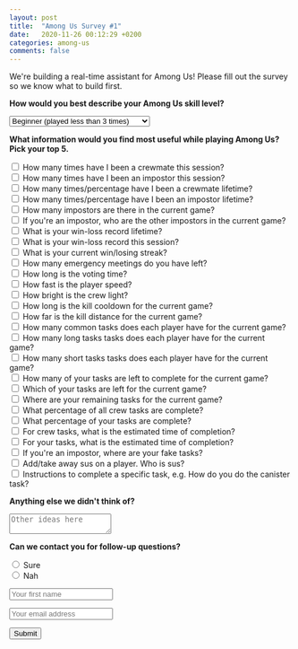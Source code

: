 ```yaml
---
layout: post
title:  "Among Us Survey #1"
date:   2020-11-26 00:12:29 +0200
categories: among-us
comments: false
---
```

We're building a real-time assistant for Among Us! Please fill out the survey so we know what to build first.

<form action="https://formspree.io/f/mdoplgdg" method="POST">
  <input type="hidden" name="_subject" value="New submission!" />
  <label for="skill"><b>How would you best describe your Among Us skill level?</b></label>
  <p></p>
  <select id="skill" name="skill">
    <option value="beginner">Beginner (played less than 3 times)</option>
    <option value="intermediate">Intermediate</option>
    <option value="advanced">Advanced (played more than 10 times)</option>
  </select>
  <p></p>
  <label for="info"><b>What information would you find most useful while playing Among Us? Pick your top 5.</b></label>
  <p></p>
  <input type="checkbox" id="crewmate-session" name="crewmate-session" value="crewmate-session">
  <label for="vehicle3"> How many times have I been a crewmate this session?</label><br>
  <input type="checkbox" id="impostor-session" name="impostor-session" value="impostor-session">
  <label for="vehicle3"> How many times have I been an impostor this session?</label><br>
  <input type="checkbox" id="crewmate-lifetime" name="crewmate-lifetime" value="crewmate-lifetime">
  <label for="vehicle3"> How many times/percentage have I been a crewmate lifetime?</label><br>
  <input type="checkbox" id="impostor-lifetime" name="impostor-lifetime" value="impostor-lifetime">
  <label for="vehicle3"> How many times/percentage have I been an impostor lifetime?</label><br>
  <input type="checkbox" id="impostor-current" name="impostor-current" value="impostor-current">
  <label for="vehicle3"> How many impostors are there in the current game?</label><br>
  <input type="checkbox" id="other-impostors" name="other-impostors" value="other-impostors">
  <label for="vehicle3"> If you're an impostor, who are the other impostors in the current game?</label><br>
  <input type="checkbox" id="win-loss-lifetime" name="win-loss-lifetime" value="win-loss-lifetime">
  <label for="vehicle3"> What is your win-loss record lifetime?</label><br>
  <input type="checkbox" id="win-loss-session" name="win-loss-session" value="win-loss-session">
  <label for="vehicle3"> What is your win-loss record this session?</label><br>
  <input type="checkbox" id="win-loss-streak" name="win-loss-streak" value="win-loss-streak">
  <label for="vehicle3"> What is your current win/losing streak?</label><br>
  <input type="checkbox" id="emergency" name="emergency" value="emergency">
  <label for="vehicle3"> How many emergency meetings do you have left?</label><br>
  <input type="checkbox" id="voting-long" name="voting-long" value="voting-long">
  <label for="vehicle3"> How long is the voting time?</label><br>
  <input type="checkbox" id="speed" name="speed" value="speed">
  <label for="vehicle3"> How fast is the player speed?</label><br>
  <input type="checkbox" id="bright" name="bright" value="bright">
  <label for="vehicle3"> How bright is the crew light?</label><br>
  <input type="checkbox" id="kill-cooldown" name="kill-cooldown" value="kill-cooldown">
  <label for="vehicle1"> How long is the kill cooldown for the current game?</label><br>
  <input type="checkbox" id="kill-distance" name="kill-distance" value="kill-distance">
  <label for="vehicle2"> How far is the kill distance for the current game?</label><br>
  <input type="checkbox" id="common-tasks" name="common-tasks" value="common-tasks">
  <label for="vehicle3"> How many common tasks does each player have for the current game?</label><br>
  <input type="checkbox" id="long-tasks" name="long-tasks" value="long-tasks">
  <label for="vehicle3"> How many long tasks tasks does each player have for the current game?</label><br>
  <input type="checkbox" id="short-tasks" name="short-tasks" value="short-tasks">
  <label for="vehicle3"> How many short tasks tasks does each player have for the current game?</label><br>
  <input type="checkbox" id="your-tasks" name="your-tasks" value="your-tasks">
  <label for="vehicle3"> How many of your tasks are left to complete for the current game?</label><br>
  <input type="checkbox" id="name-your-tasks" name="name-your-tasks" value="name-your-tasks">
  <label for="vehicle3"> Which of your tasks are left for the current game?</label><br>
  <input type="checkbox" id="where-your-tasks" name="where-your-tasks" value="where-your-tasks">
  <label for="vehicle3"> Where are your remaining tasks for the current game?</label><br>
  <input type="checkbox" id="percentage-all-tasks" name="percentage-all-tasks" value="percentage-all-tasks">
  <label for="vehicle3"> What percentage of all crew tasks are complete?</label><br>
  <input type="checkbox" id="percentage-your-tasks" name="percentage-your-tasks" value="percentage-your-tasks">
  <label for="vehicle3"> What percentage of your tasks are complete?</label><br>
  <input type="checkbox" id="crew-etc" name="crew-etc" value="crew-etc">
  <label for="vehicle3"> For crew tasks, what is the estimated time of completion?</label><br>
  <input type="checkbox" id="your-etc" name="your-etc" value="your-etc">
  <label for="vehicle3"> For your tasks, what is the estimated time of completion?</label><br>
  <input type="checkbox" id="fake-tasks" name="fake-tasks" value="fake-tasks">
  <label for="vehicle3"> If you're an impostor, where are your fake tasks?</label><br>
  <input type="checkbox" id="sus" name="sus" value="sus">
  <label for="vehicle3"> Add/take away sus on a player. Who is sus?</label><br>
  <input type="checkbox" id="instructions" name="instructions" value="instructions">
  <label for="vehicle3"> Instructions to complete a specific task, e.g. How do you do the canister task?</label><br>
  <p></p>
  <label for="other-ideas"><b>Anything else we didn't think of?</b></label>
  <p></p>
  <textarea name="other-ideas" placeholder="Other ideas here"></textarea>
  <p></p>
  <p><b>Can we contact you for follow-up questions?</b></p>
  <input type="radio" id="yes" name="yes" value="1">
  <label for="yes">Sure</label><br>
  <input type="radio" id="no" name="no" value="0">
  <label for="no">Nah</label><br>
  <p></p>
  <input type="text" name="name" placeholder="Your first name" />
  <p></p>
  <input type="email" name="_replyto" placeholder="Your email address" />
  <p></p>
  <button type="submit">Submit</button>
</form>